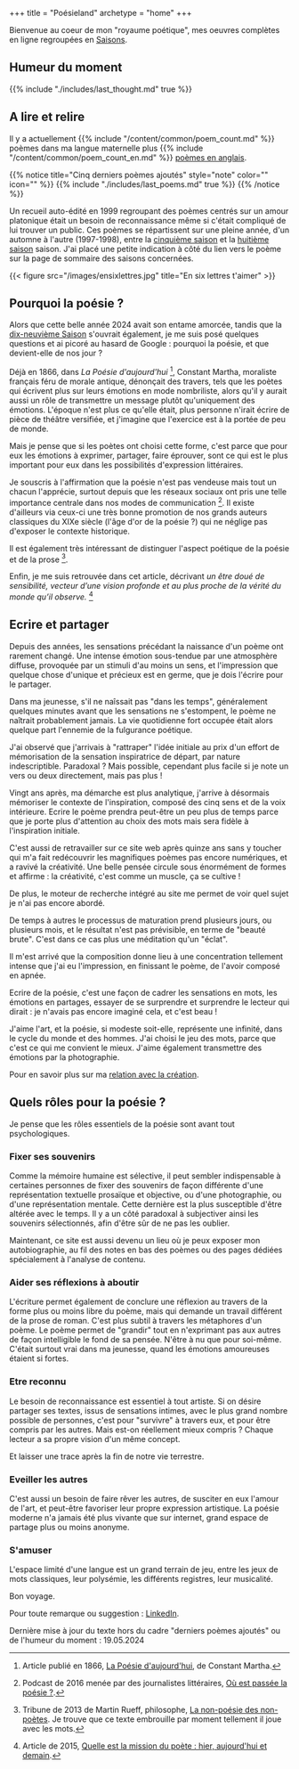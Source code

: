 +++
title = "Poésieland"
archetype = "home"
+++

Bienvenue au coeur de mon "royaume poétique", mes oeuvres complètes en ligne regroupées en [Saisons](./seasons).

## Humeur du moment

{{% include "./includes/last_thought.md" true %}}

## A lire et relire

Il y a actuellement {{% include "/content/common/poem_count.md" %}} poèmes dans ma langue maternelle plus {{% include "/content/common/poem_count_en.md" %}} [poèmes en anglais](/en/original_texts/).

{{% notice title="Cinq derniers poèmes ajoutés" style="note" color="" icon="" %}}
{{% include "./includes/last_poems.md" true %}}
{{% /notice %}}

Un recueil auto-édité en 1999 regroupant des poèmes centrés sur un amour platonique était un besoin de reconnaissance même si c'était compliqué de lui trouver un public. Ces poèmes se répartissent sur une pleine année, d'un automne à l'autre (1997-1998), entre la [cinquième saison](./seasons/5_cinquieme_saison) et la [huitième saison](./seasons/8_huitieme_saison) saison. J'ai placé une petite indication à côté du lien vers le poème sur la page de sommaire des saisons concernées.

{{< figure src="/images/ensixlettres.jpg" title="En six lettres t'aimer" >}}

## Pourquoi la poésie ?

Alors que cette belle année 2024 avait son entame amorcée, tandis que la [dix-neuvième Saison](./seasons/19_dix_neuvieme_saison) s'ouvrait également, je me suis posé quelques questions et ai picoré au hasard de Google : pourquoi la poésie, et que devient-elle de nos jour ?

Déjà en 1866, dans *La Poésie d'aujourd'hui* [^1], Constant Martha, moraliste français féru de morale antique, dénonçait des travers, tels que les poètes qui écrivent plus sur leurs émotions en mode nombriliste, alors qu'il y aurait aussi un rôle de transmettre un message plutôt qu'uniquement des émotions. L'époque n'est plus ce qu'elle était, plus personne n'irait écrire de pièce de théâtre versifiée, et j'imagine que l'exercice est à la portée de peu de monde.

Mais je pense que si les poètes ont choisi cette forme, c'est parce que pour eux les émotions à exprimer, partager, faire éprouver, sont ce qui est le plus important pour eux dans les possibilités d'expression littéraires.

Je souscris à l'affirmation que la poésie n'est pas vendeuse mais tout un chacun l'apprécie, surtout depuis que les réseaux sociaux ont pris une telle importance centrale dans nos modes de communication [^2]. Il existe d'ailleurs via ceux-ci une très bonne promotion de nos grands auteurs classiques du XIXe siècle (l'âge d'or de la poésie ?) qui ne néglige pas d'exposer le contexte historique.

Il est également très intéressant de distinguer l'aspect poétique de la poésie et de la prose [^3].

Enfin, je me suis retrouvée dans cet article, décrivant *un être doué de sensibilité, vecteur d’une vision profonde et au plus proche de la vérité du monde qu’il observe.* [^4]

[^1]: Article publié en 1866, [La Poésie d'aujourd'hui](https://fr.m.wikisource.org/wiki/La_Po%C3%A9sie_d%E2%80%99aujourd%E2%80%99hui), de Constant Martha.

[^2]: Podcast de 2016 menée par des journalistes littéraires, [Où est passée la poésie ?](https://www.radiofrance.fr/franceculture/podcasts/le-petit-salon/ou-est-passee-la-poesie-9246382).

[^3]: Tribune de 2013 de Martin Rueff, philosophe, [La non-poésie des non-poètes](https://www.liberation.fr/livres/2013/05/19/la-non-poesie-des-non-poetes_904066/). Je trouve que ce texte embrouille par moment tellement il joue avec les mots.

[^4]: Article de 2015, [Quelle est la mission du poète : hier, aujourd'hui et demain](https://www.monbestseller.com/actualites-litteraire/4112-quelle-est-la-mission-du-poete-hier-aujourdhui-et-demain).

## Ecrire et partager

Depuis des années, les sensations précédant la naissance d'un poème ont rarement changé. Une intense émotion sous-tendue par une atmosphère diffuse, provoquée par un stimuli d'au moins un sens, et l'impression que quelque chose d'unique et précieux  est en germe, que je dois l'écrire pour le partager.

Dans ma jeunesse, s'il ne naîssait pas "dans les temps", généralement quelques minutes avant que les sensations ne s'estompent, le poème ne naîtrait probablement jamais. La vie quotidienne fort occupée était alors quelque part l'ennemie de la fulgurance poétique.

J'ai observé que j'arrivais à "rattraper" l'idée initiale au prix d'un effort de mémorisation de la sensation inspiratrice de départ, par nature indescriptible. Paradoxal ? Mais possible, cependant plus facile si je note un vers ou deux directement, mais pas plus !

Vingt ans après, ma démarche est plus analytique, j'arrive à désormais mémoriser le contexte de l'inspiration, composé des cinq sens et de la voix intérieure. Ecrire le poème prendra peut-être un peu plus de temps parce que je porte plus d'attention au choix des mots mais sera fidèle à l'inspiration initiale.

C'est aussi de retravailler sur ce site web après quinze ans sans y toucher qui m'a fait redécouvrir les magnifiques poèmes pas encore numériques, et a ravivé la créativité. Une belle pensée circule sous énormément de formes et affirme : la créativité, c'est comme un muscle, ça se cultive !

De plus, le moteur de recherche intégré au site me permet de voir quel sujet je n'ai pas encore abordé.

De temps à autres le processus de maturation prend plusieurs jours, ou plusieurs mois, et le résultat n'est pas prévisible, en terme de "beauté brute". C'est dans ce cas plus une méditation qu'un "éclat".

Il m'est arrivé que la composition donne lieu à une concentration tellement intense que j'ai eu l'impression, en finissant le poème, de l'avoir composé en apnée.

Ecrire de la poésie, c'est une façon de cadrer les sensations en mots, les émotions en partages, essayer de se surprendre et surprendre le lecteur qui dirait : je n'avais pas encore imaginé cela, et c'est beau !

J'aime l'art, et la poésie, si modeste soit-elle, représente une infinité, dans le cycle du monde et des hommes. J'ai choisi le jeu des mots, parce que c'est ce qui me convient le mieux. J'aime également transmettre des émotions par la photographie.

Pour en savoir plus sur ma [relation avec la création](./creer).

## Quels rôles pour la poésie ?

Je pense que les rôles essentiels de la poésie sont avant tout psychologiques.

### Fixer ses souvenirs

Comme la mémoire humaine est sélective, il peut sembler indispensable à certaines personnes de fixer des souvenirs de façon différente d'une représentation textuelle prosaïque et objective, ou d'une photographie, ou d'une représentation mentale. Cette dernière est la plus susceptible d'être altérée avec le temps. Il y a un côté paradoxal à subjectiver ainsi les souvenirs sélectionnés, afin d'être sûr de ne pas les oublier.

Maintenant, ce site est aussi devenu un lieu où je peux exposer mon autobiographie, au fil des notes en bas des poèmes ou des pages dédiées spécialement à l'analyse de contenu.

### Aider ses réflexions à aboutir

L'écriture permet également de conclure une réflexion au travers de la forme plus ou moins libre du poème, mais qui demande un travail différent de la prose de roman. C'est plus subtil à travers les métaphores d'un poème. Le poème permet de "grandir" tout en n'exprimant pas aux autres de façon intelligible le fond de sa pensée. N'être à nu que pour soi-même. C'était surtout vrai dans ma jeunesse, quand les émotions amoureuses étaient si fortes.

### Etre reconnu

Le besoin de reconnaissance est essentiel à tout artiste. Si on désire partager ses textes, issus de sensations intimes, avec le plus grand nombre possible de personnes, c'est pour "survivre" à travers eux, et pour être compris par les autres. Mais est-on réellement mieux compris ? Chaque lecteur a sa propre vision d'un même concept.

Et laisser une trace après la fin de notre vie terrestre.

### Eveiller les autres

C'est aussi un besoin de faire rêver les autres, de susciter en eux l'amour de l'art, et peut-être favoriser leur propre expression artistique. La poésie moderne n'a jamais été plus vivante que sur internet, grand espace de partage plus ou moins anonyme.

### S'amuser

L'espace limité d'une langue est un grand terrain de jeu, entre les jeux de mots classiques, leur polysémie, les différents registres, leur musicalité.

Bon voyage.

Pour toute remarque ou suggestion : [LinkedIn](https://www.linkedin.com/in/barbara-post-1b323714).

Dernière mise à jour du texte hors du cadre "derniers poèmes ajoutés" ou de l'humeur du moment : 19.05.2024
